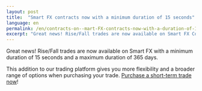 ```yaml
---
layout: post
title:  "Smart FX contracts now with a minimum duration of 15 seconds"
language: en
permalink: /en/contracts-on--mart-FX-contracts-now-with-a-duration-of-15-seconds/
excerpt: "Great news! Rise/Fall trades are now available on Smart FX Contracts with a minimum duration of 15 seconds and a maximum duration of 10 hours."
---
```


Great news! Rise/Fall trades are now available on Smart FX with a minimum duration of 15 seconds and a maximum duration of 365 days. 

This addition to our trading platform gives you more flexibility and a broader range of options when purchasing your trade. [Purchase a short-term trade now](https://www.binary.com/c/trade.cgi?market=smarties&time=15s&form_name=risefall&expiry_type=duration&amount_type=payout&H=S0P&currency=USD&underlying_symbol=WLDGBP&amount=100&date_start=now&type=FLASHU&l=EN&utm_medium=social&utm_source=blog&utm_content=whatsnew)!

